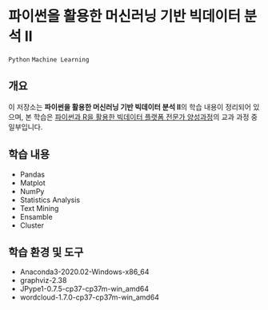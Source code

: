 # 파이썬을 활용한 머신러닝 기반 빅데이터 분석 II

`Python` `Machine Learning`

## 개요

이 저장소는 **파이썬을 활용한 머신러닝 기반 빅데이터 분석 II**의 학습 내용이 정리되어 있으며, 본 학습은 [파이썬과 R을 활용한 빅데이터 플랫폼 전문가 양성과정](https://github.com/hwahyeon/itwill-bootcamp-bigdata)의 교과 과정 중 일부입니다.

## 학습 내용
- Pandas
- Matplot
- NumPy
- Statistics Analysis
- Text Mining
- Ensamble
- Cluster

## 학습 환경 및 도구
- Anaconda3-2020.02-Windows-x86_64
- graphviz-2.38
- JPype1-0.7.5-cp37-cp37m-win_amd64
- wordcloud-1.7.0-cp37-cp37m-win_amd64
